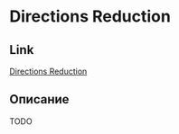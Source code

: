 # Directions Reduction

## Link
[Directions Reduction](https://www.codewars.com/kata/550f22f4d758534c1100025a)

## Описание

TODO

